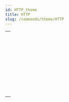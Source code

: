 ```yaml
---
id: HTTP_theme
title: HTTP
slug: /commands/theme/HTTP
---
```


|                                                                                                                               |
| ----------------------------------------------------------------------------------------------------------------------------- |
| [<!-- INCLUDE #_command_.HTTP AUTHENTICATE.Syntax -->](../../commands-legacy/http-authenticate.md)<br/>                       |
| [<!-- INCLUDE #_command_.HTTP Get.Syntax -->](../../commands-legacy/http-get.md)<br/>                                         |
| [<!-- INCLUDE #_command_.HTTP Get certificates folder.Syntax -->](../../commands-legacy/http-get-certificates-folder.md)<br/> |
| [<!-- INCLUDE #_command_.HTTP GET OPTION.Syntax -->](../../commands-legacy/http-get-option.md)<br/>                           |
| [<!-- INCLUDE #_command_.HTTP Parse message.Syntax -->](../../commands/http-parse-message.md)<br/>                            |
| [<!-- INCLUDE #_command_.HTTP Request.Syntax -->](../../commands-legacy/http-request.md)<br/>                                 |
| [<!-- INCLUDE #_command_.HTTP SET CERTIFICATES FOLDER.Syntax -->](../../commands-legacy/http-set-certificates-folder.md)<br/> |
| [<!-- INCLUDE #_command_.HTTP SET OPTION.Syntax -->](../../commands-legacy/http-set-option.md)<br/>                           |
